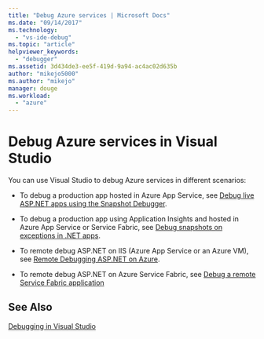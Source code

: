 ```yaml
---
title: "Debug Azure services | Microsoft Docs"
ms.date: "09/14/2017"
ms.technology: 
  - "vs-ide-debug"
ms.topic: "article"
helpviewer_keywords: 
  - "debugger"
ms.assetid: 3d434de3-ee5f-419d-9a94-ac4ac02d635b
author: "mikejo5000"
ms.author: "mikejo"
manager: douge
ms.workload: 
  - "azure"
---
```

# Debug Azure services in Visual Studio

You can use Visual Studio to debug Azure services in different scenarios:

- To debug a production app hosted in Azure App Service, see [Debug live ASP.NET apps using the Snapshot Debugger](../debugger/debug-live-azure-applications.md).

- To debug a production app using Application Insights and hosted in Azure App Service or Service Fabric, see [Debug snapshots on exceptions in .NET apps](/azure/application-insights/app-insights-snapshot-debugger).

- To remote debug ASP.NET on IIS (Azure App Service or an Azure VM), see [Remote Debugging ASP.NET on Azure](remote-debugging-azure.md).

- To remote debug ASP.NET on Azure Service Fabric, see [Debug a remote Service Fabric application](/azure/service-fabric/service-fabric-debugging-your-application#debug-a-remote-service-fabric-application)

## See Also  
 [Debugging in Visual Studio](../debugger/index.md)
